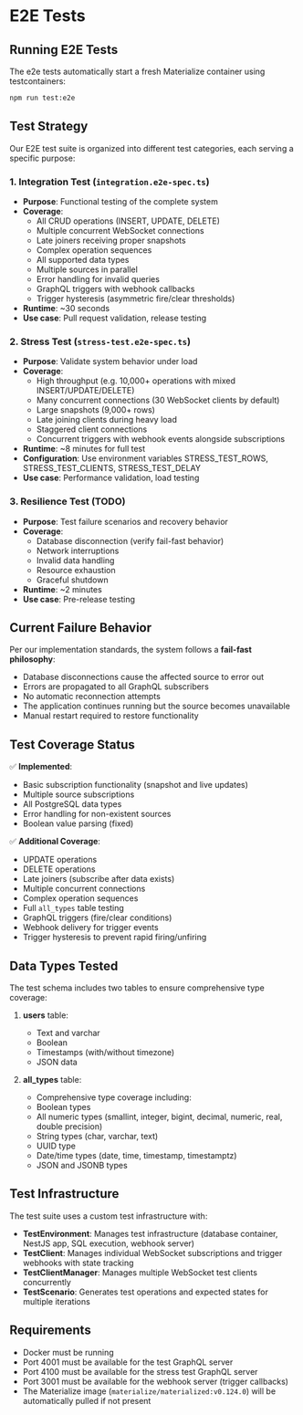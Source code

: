 # E2E Tests

## Running E2E Tests

The e2e tests automatically start a fresh Materialize container using testcontainers:

```bash
npm run test:e2e
```

## Test Strategy

Our E2E test suite is organized into different test categories, each serving a specific purpose:

### 1. **Integration Test** (`integration.e2e-spec.ts`)
- **Purpose**: Functional testing of the complete system
- **Coverage**:
  - All CRUD operations (INSERT, UPDATE, DELETE)
  - Multiple concurrent WebSocket connections
  - Late joiners receiving proper snapshots
  - Complex operation sequences
  - All supported data types
  - Multiple sources in parallel
  - Error handling for invalid queries
  - GraphQL triggers with webhook callbacks
  - Trigger hysteresis (asymmetric fire/clear thresholds)
- **Runtime**: ~30 seconds
- **Use case**: Pull request validation, release testing

### 2. **Stress Test** (`stress-test.e2e-spec.ts`)
- **Purpose**: Validate system behavior under load
- **Coverage**:
  - High throughput (e.g. 10,000+ operations with mixed INSERT/UPDATE/DELETE)
  - Many concurrent connections (30 WebSocket clients by default)
  - Large snapshots (9,000+ rows)
  - Late joining clients during heavy load
  - Staggered client connections
  - Concurrent triggers with webhook events alongside subscriptions
- **Runtime**: ~8 minutes for full test
- **Configuration**: Use environment variables STRESS_TEST_ROWS, STRESS_TEST_CLIENTS, STRESS_TEST_DELAY
- **Use case**: Performance validation, load testing

### 3. **Resilience Test** (TODO)
- **Purpose**: Test failure scenarios and recovery behavior
- **Coverage**:
  - Database disconnection (verify fail-fast behavior)
  - Network interruptions
  - Invalid data handling
  - Resource exhaustion
  - Graceful shutdown
- **Runtime**: ~2 minutes
- **Use case**: Pre-release testing


## Current Failure Behavior

Per our implementation standards, the system follows a **fail-fast philosophy**:
- Database disconnections cause the affected source to error out
- Errors are propagated to all GraphQL subscribers
- No automatic reconnection attempts
- The application continues running but the source becomes unavailable
- Manual restart required to restore functionality

## Test Coverage Status

✅ **Implemented**:
- Basic subscription functionality (snapshot and live updates)
- Multiple source subscriptions
- All PostgreSQL data types
- Error handling for non-existent sources
- Boolean value parsing (fixed)

✅ **Additional Coverage**:
- UPDATE operations
- DELETE operations
- Late joiners (subscribe after data exists)
- Multiple concurrent connections
- Complex operation sequences
- Full `all_types` table testing
- GraphQL triggers (fire/clear conditions)
- Webhook delivery for trigger events
- Trigger hysteresis to prevent rapid firing/unfiring

## Data Types Tested

The test schema includes two tables to ensure comprehensive type coverage:

1. **users** table:
   - Text and varchar
   - Boolean
   - Timestamps (with/without timezone)
   - JSON data

2. **all_types** table:
   - Comprehensive type coverage including:
   - Boolean types
   - All numeric types (smallint, integer, bigint, decimal, numeric, real, double precision)
   - String types (char, varchar, text)
   - UUID type
   - Date/time types (date, time, timestamp, timestamptz)
   - JSON and JSONB types

## Test Infrastructure

The test suite uses a custom test infrastructure with:
- **TestEnvironment**: Manages test infrastructure (database container, NestJS app, SQL execution, webhook server)
- **TestClient**: Manages individual WebSocket subscriptions and trigger webhooks with state tracking
- **TestClientManager**: Manages multiple WebSocket test clients concurrently
- **TestScenario**: Generates test operations and expected states for multiple iterations

## Requirements

- Docker must be running
- Port 4001 must be available for the test GraphQL server  
- Port 4100 must be available for the stress test GraphQL server
- Port 3001 must be available for the webhook server (trigger callbacks)
- The Materialize image (`materialize/materialized:v0.124.0`) will be automatically pulled if not present